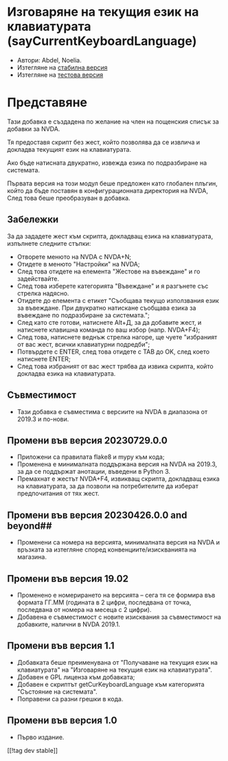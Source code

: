 # Изговаряне на текущия език на клавиатурата (sayCurrentKeyboardLanguage) #

* Автори: Abdel, Noelia.
* Изтегляне на [стабилна
  версия](https://www.nvaccess.org/addonStore/legacy?file=sayCurrentKeyboardLanguage)
* Изтегляне на [тестова
  версия](https://www.nvaccess.org/addonStore/legacy?file=sayCurrentKeyboardLanguage)

# Представяне #

Тази добавка е създадена по желание на член на пощенския списък за добавки
за NVDA.

Тя предоставя скрипт без жест, който позволява да се извлича и докладва
текущият език на клавиатурата.

Ако бъде натисната двукратно, извежда езика по подразбиране на системата.

Първата версия на този модул беше предложен като глобален плъгин, който да
бъде поставян в конфигурационната директория на NVDA, След това беше
преобразуван в добавка.

## Забележки ##

За да зададете жест към скрипта, докладващ езика на клавиатурата, изпълнете
следните стъпки:

* Отворете менюто на NVDA с NVDA+N;
* Отидете в менюто "Настройки" на NVDA;
* След това отидете на елемента "Жестове на въвеждане" и го задействайте.
* След това изберете категорията "Въвеждане" и я разгънете със стрелка
  надясно.
* Отидете до елемента с етикет "Съобщава текущо използвания език за
  въвеждане. При двукратно натискане съобщава езика за въвеждане по
  подразбиране за системата.";
* След като сте готови, натиснете Alt+Д, за да добавите жест, и натиснете
  клавишна команда по ваш избор (напр. NVDA+F4);
* След това, натиснете веднъж стрелка нагоре, ще чуете "избраният от вас
  жест, всички клавиатурни подредби";
* Потвърдете с ENTER, след това отидете с TAB до OK, след което натиснете
  ENTER;
* След това избраният от вас жест трябва да извика скрипта, който докладва
  езика на клавиатурата.

## Съвместимост ##

* Тази добавка е съвместима с версиите на NVDA в диапазона от 2019.3 и
  по-нови.

## Промени във версия 20230729.0.0 ##

* Приложени са правилата flake8 и mypy към кода;
* Променена е минималната поддържана версия на NVDA на 2019.3, за да се
  поддържат анотации, въведени в Python 3.
* Премахнат е жестът NVDA+F4, извикващ скрипта, докладващ езика на
  клавиатурата, за да позволи на потребителите да изберат предпочитания от
  тях жест.

## Промени във версия 20230426.0.0 and beyond##

* Променени са номера на версията, минималната версия на NVDA и връзката за
  изтегляне според конвенциите/изискванията на магазина.

## Промени във версия 19.02 ##

* Променено е номерирането на версията – сега тя се формира във формата
  ГГ.ММ (годината в 2 цифри, последвана от точка, последвана от номера на
  месеца с 2 цифри).
* Добавена е съвместимост с новите изисквания за съвместимост на добавките,
  налични в NVDA 2019.1.

## Промени във версия 1.1 ##

* Добавката беше преименувана от "Получаване на текущия език на
  клавиатурата" на "Изговаряне на текущия език на клавиатурата".
* Добавен е GPL лиценза към добавката;
* Добавен е скриптът getCurKeyboardLanguage към категорията "Състояние на
  системата".
* Поправени са разни грешки в кода.

## Промени във версия 1.0 ##

* Първо издание.

[[!tag dev stable]]
